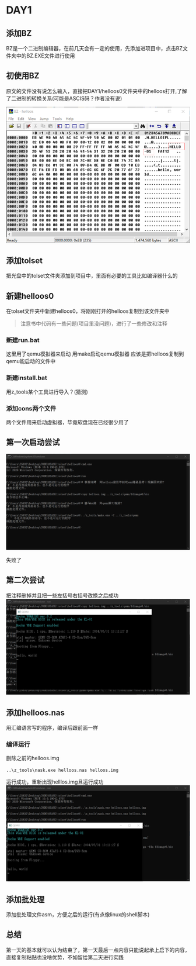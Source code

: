 # DAY1

## 添加BZ

BZ是一个二进制编辑器，在前几天会有一定的使用，先添加进项目中，点击BZ文件夹中的BZ.EXE文件进行使用

## 初使用BZ

原文的文件没有说怎么输入，直接把DAY1/helloos0文件夹中的helloos打开,了解了二进制的转换关系(可能是ASCIS码？作者没有说)

![图 1](../images/2f1d568919a22d7824dfdb7d5a29decda755963efb8096a1cc63ed6a64255cbe.png)

## 添加tolset

把光盘中的tolset文件夹添加到项目中，里面有必要的工具比如编译器什么的

## 新建helloos0

在tolset文件夹中新建helloos0，将刚刚打开的helloos复制到该文件夹中

> 注意书中代码有一些问题(项目里没问题)，进行了一些修改和注释

### 新建run.bat

这里用了qemu模拟器来启动
用make启动qemu模拟器
应该是把helloos复制到qemu能启动的文件中

### 新建install.bat

用z_tools某个工具进行导入？(猜测)

### 添加cons两个文件

两个文件用来启动虚拟器，毕竟软盘现在已经很少用了

## 第一次启动尝试

![图 2](../images/f88c4f2e7b820d31fd964b1c282ccaa7a2e2ac4fdc3701a76722acda3bfae733.png)  

失败了

## 第二次尝试

把注释删掉并且把一些左括号右括号改换之后成功
![图 1](../images/1a6ec6e49fee2c3678404130b05441602d9936d8a650659c39f9e1f3a993473c.png)  

## 添加helloos.nas

用汇编语言写的程序，编译后跟前面一样

### 编译运行

删除之前的helloos.img

`..\z_tools\nask.exe helloos.nas helloos.img`

运行成功，重新出现helllos.img且运行成功
![图 2](../images/b639f62a2a1602ae94480c124f878ef6bc255709e6859df6b4d4e263d5aca36f.png)  

## 添加批处理

添加批处理文件asm，方便之后的运行(有点像linux的shell脚本)

## 总结

第一天的基本就可以认为结束了，第一天最后一点内容只能说起承上启下的内容，直接复制粘贴也没啥优势，不如留给第二天进行实践